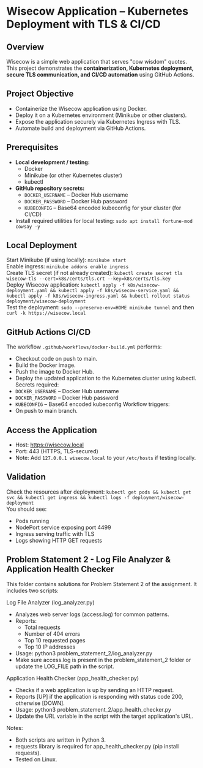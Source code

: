 # Wisecow Application – Kubernetes Deployment with TLS & CI/CD
## Overview
Wisecow is a simple web application that serves "cow wisdom" quotes. This project demonstrates the **containerization, Kubernetes deployment, secure TLS communication, and CI/CD automation** using GitHub Actions.
## Project Objective
- Containerize the Wisecow application using Docker.
- Deploy it on a Kubernetes environment (Minikube or other clusters).
- Expose the application securely via Kubernetes Ingress with TLS.
- Automate build and deployment via GitHub Actions.
## Prerequisites
- **Local development / testing:**  
  - Docker  
  - Minikube (or other Kubernetes cluster)  
  - kubectl  
- **GitHub repository secrets:**  
  - `DOCKER_USERNAME` – Docker Hub username  
  - `DOCKER_PASSWORD` – Docker Hub password  
  - `KUBECONFIG` – Base64 encoded kubeconfig for your cluster (for CI/CD)  
- Install required utilities for local testing: `sudo apt install fortune-mod cowsay -y`
## Local Deployment
Start Minikube (if using locally): `minikube start`  
Enable ingress: `minikube addons enable ingress`  
Create TLS secret (if not already created): `kubectl create secret tls wisecow-tls --cert=k8s/certs/tls.crt --key=k8s/certs/tls.key`  
Deploy Wisecow application: `kubectl apply -f k8s/wisecow-deployment.yaml && kubectl apply -f k8s/wisecow-service.yaml && kubectl apply -f k8s/wisecow-ingress.yaml && kubectl rollout status deployment/wisecow-deployment`  
Test the deployment: `sudo --preserve-env=HOME minikube tunnel` and then `curl -k https://wisecow.local`
## GitHub Actions CI/CD
The workflow `.github/workflows/docker-build.yml` performs:
- Checkout code on push to main.
- Build the Docker image.
- Push the image to Docker Hub.
- Deploy the updated application to the Kubernetes cluster using kubectl.
Secrets required:
- `DOCKER_USERNAME` – Docker Hub username
- `DOCKER_PASSWORD` – Docker Hub password
- `KUBECONFIG` – Base64 encoded kubeconfig
Workflow triggers:
- On push to main branch.
## Access the Application
- Host: https://wisecow.local
- Port: 443 (HTTPS, TLS-secured)
- Note: Add `127.0.0.1 wisecow.local` to your `/etc/hosts` if testing locally.
## Validation
Check the resources after deployment: `kubectl get pods && kubectl get svc && kubectl get ingress && kubectl logs -f deployment/wisecow-deployment`  
You should see:
- Pods running
- NodePort service exposing port 4499
- Ingress serving traffic with TLS
- Logs showing HTTP GET requests
## Problem Statement 2 - Log File Analyzer & Application Health Checker
This folder contains solutions for Problem Statement 2 of the assignment. It includes two scripts:

Log File Analyzer (log_analyzer.py)

- Analyzes web server logs (access.log) for common patterns.
- Reports:
  - Total requests
  - Number of 404 errors
  - Top 10 requested pages
  - Top 10 IP addresses
- Usage:
  python3 problem_statement_2/log_analyzer.py
- Make sure access.log is present in the problem_statement_2 folder or update the LOG_FILE path in the script.

Application Health Checker (app_health_checker.py)

- Checks if a web application is up by sending an HTTP request.
- Reports [UP] if the application is responding with status code 200, otherwise [DOWN].
- Usage:
  python3 problem_statement_2/app_health_checker.py
- Update the URL variable in the script with the target application's URL.

Notes:

- Both scripts are written in Python 3.
- requests library is required for app_health_checker.py (pip install requests).
- Tested on Linux.

